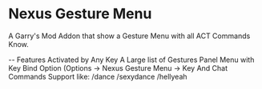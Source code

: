 Nexus Gesture Menu
=====

A Garry's Mod Addon that show a Gesture Menu with all ACT Commands Know.

-- Features
Activated by Any Key
A Large list of Gestures
Panel Menu with Key Bind Option (Options -> Nexus Gesture Menu -> Key
And Chat Commands Support like: /dance /sexydance /hellyeah
